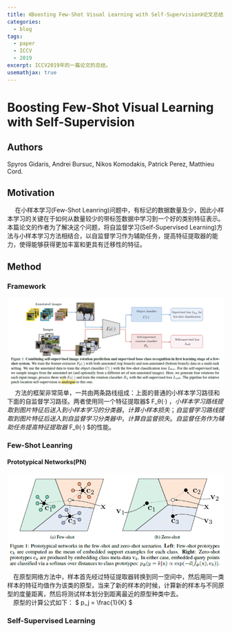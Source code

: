```yaml
---
title: 《Boosting Few-Shot Visual Learning with Self-Supervision》论文总结
categories:
  - blog
tags:
  - paper
  - ICCV
  - 2019
excerpt: ICCV2019年的一篇论文的总结。
usemathjax: true
---
```

# Boosting Few-Shot Visual Learning with Self-Supervision

## Authors
Spyros Gidaris, Andrei Bursuc, Nikos Komodakis, Patrick Perez, Matthieu Cord.

## Motivation
&emsp; 在小样本学习(Few-Shot Leanring)问题中，有标记的数据数量及少，因此小样本学习的关键在于如何从数量较少的带标签数据中学习到一个好的类别特征表示。本篇论文的作者为了解决这个问题，将自监督学习(Self-Supervised Learning)方法与小样本学习方法相结合，以自监督学习作为辅助任务，提高特征提取器的能力，使得能够获得更加丰富和更具有迁移性的特征。

## Method
### Framework
![avatar](/assets/images/paper2/framework.png)
&emsp; 方法的框架非常简单，一共由两条路线组成：上面的普通的小样本学习路径和下面的自监督学习路径。两者使用同一个特征提取器$ F_θ(·) $，小样本学习路线提取到图片特征后送入到小样本学习的分类器，计算小样本损失；自监督学习路线提取到图片特征后送入到自监督学习分类器中，计算自监督损失。自监督任务作为辅助任务提高特征提取器$ F_θ(·) $的性能。
### Few-Shot Leanring
#### Prototypical Networks(PN)
![avatar](/assets/images/paper2/pn.png)
&emsp;在原型网络方法中，样本首先经过特征提取器转换到同一空间中，然后用同一类样本的特征均值作为该类的原型，当来了新的样本的时候，计算新的样本与不同原型的度量距离，然后将测试样本划分到距离最近的原型种类中去。  
&emsp;原型的计算公式如下：
$ p_j = \frac{1}{K} $
### Self-Supervised Learning
